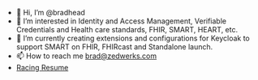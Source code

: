 - 👋 Hi, I’m @bradhead
- 👀 I’m interested in Identity and Access Management, Verifiable Credentials and Health care standards, FHIR, SMART, HEART, etc.
- 🌱 I’m currently creating extensions and configurations for Keycloak to support SMART on FHIR, FHIRcast and Standalone launch.
- 📫 How to reach me brad@zedwerks.com
- [Racing Resume](https://github.com/bradhead/resume/wiki/Amateur-Racing-Resume)

<!---
bradhead/bradhead is a ✨ special ✨ repository because its `README.md` (this file) appears on your GitHub profile.
You can click the Preview link to take a look at your changes.
--->
